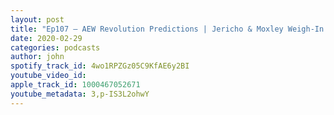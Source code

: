 ```yaml
---
layout: post
title: "Ep107 – AEW Revolution Predictions | Jericho & Moxley Weigh-In | Charlotte vs. Belair on NXT | Listeners Q’s"
date: 2020-02-29
categories: podcasts
author: john
spotify_track_id: 4wo1RPZGz05C9KfAE6y2BI
youtube_video_id: 
apple_track_id: 1000467052671
youtube_metadata: 3,p-IS3L2ohwY
---
```

